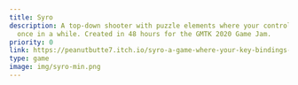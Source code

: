 ```yaml
---
title: Syro
description: A top-down shooter with puzzle elements where your controls change
  once in a while. Created in 48 hours for the GMTK 2020 Game Jam.
priority: 0
link: https://peanutbutte7.itch.io/syro-a-game-where-your-key-bindings-are-out-of-control
type: game
image: img/syro-min.png
---
```

